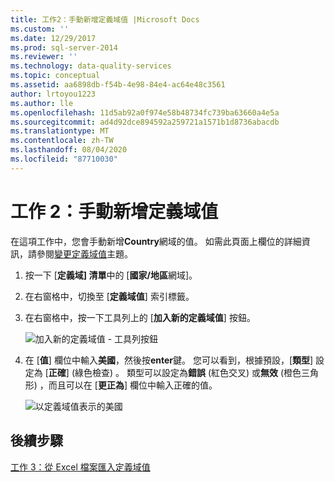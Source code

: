 ```yaml
---
title: 工作2：手動新增定義域值 |Microsoft Docs
ms.custom: ''
ms.date: 12/29/2017
ms.prod: sql-server-2014
ms.reviewer: ''
ms.technology: data-quality-services
ms.topic: conceptual
ms.assetid: aa6898db-f54b-4e98-84e4-ac64e48c3561
author: lrtoyou1223
ms.author: lle
ms.openlocfilehash: 11d5ab92a0f974e58b48734fc739ba63660a4e5a
ms.sourcegitcommit: ad4d92dce894592a259721a1571b1d8736abacdb
ms.translationtype: MT
ms.contentlocale: zh-TW
ms.lasthandoff: 08/04/2020
ms.locfileid: "87710030"
---
```

# <a name="task-2-adding-domain-values-manually"></a>工作 2：手動新增定義域值
  在這項工作中，您會手動新增**Country**網域的值。 如需此頁面上欄位的詳細資訊，請參閱[變更定義域值](https://msdn.microsoft.com/library/hh510408.aspx)主題。  
  
1.  按一下 [**定義域] 清單**中的 [**國家/地區**網域]。  
  
2.  在右窗格中，切換至 [**定義域值**] 索引標籤。  
  
3.  在右窗格中，按一下工具列上的 [**加入新的定義域值**] 按鈕。  
  
     ![加入新的定義域值 - 工具列按鈕](../../2014/tutorials/media/et-addingdomainvaluesmanually-01.jpg "加入新的定義域值 - 工具列按鈕")  
  
4.  在 [**值**] 欄位中輸入**美國**，然後按**enter**鍵。 您可以看到，根據預設，[**類型**] 設定為 [**正確**] (綠色檢查) 。 類型可以設定為**錯誤** (紅色交叉) 或**無效** (橙色三角形) ，而且可以在 [**更正為**] 欄位中輸入正確的值。  
  
     ![以定義域值表示的美國](../../2014/tutorials/media/et-addingdomainvaluesmanually-02.jpg "以定義域值表示的美國")  
  
## <a name="next-step"></a>後續步驟  
 [工作 3：從 Excel 檔案匯入定義域值](../../2014/tutorials/task-3-importing-domain-values-from-an-excel-file.md)  
  
  
